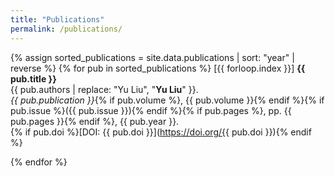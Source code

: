 ```yaml
---
title: "Publications"
permalink: /publications/
---
```


{% assign sorted_publications = site.data.publications | sort: "year" | reverse %}
{% for pub in sorted_publications %}
[{{ forloop.index }}] **{{ pub.title }}**  
{{ pub.authors | replace: "Yu Liu", "**Yu Liu**" }}.  
*{{ pub.publication }}*{% if pub.volume %}, {{ pub.volume }}{% endif %}{% if pub.issue %}({{ pub.issue }}){% endif %}{% if pub.pages %}, pp. {{ pub.pages }}{% endif %}, {{ pub.year }}.  
{% if pub.doi %}[DOI: {{ pub.doi }}](https://doi.org/{{ pub.doi }}){% endif %}

{% endfor %}

